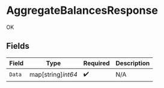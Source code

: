 # AggregateBalancesResponse

OK


## Fields

| Field              | Type               | Required           | Description        |
| ------------------ | ------------------ | ------------------ | ------------------ |
| `Data`             | map[string]*int64* | :heavy_check_mark: | N/A                |